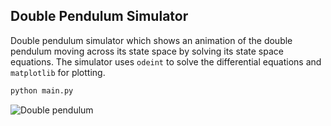 ## Double Pendulum Simulator

Double pendulum simulator which shows an animation of the double pendulum moving across its state space by solving its state space equations. The simulator uses `odeint` to solve the differential equations and `matplotlib` for plotting.

```sh
python main.py
```

![Double pendulum](img/output.gif)
